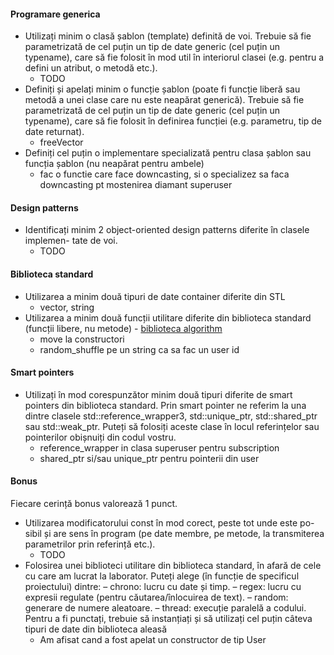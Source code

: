 #### Programare generica

- Utilizați minim o clasă șablon (template) definită de voi. Trebuie să fie
parametrizată de cel puțin un tip de date generic (cel puțin un typename),
care să fie folosit în mod util în interiorul clasei (e.g. pentru a defini un
atribut, o metodă etc.).
  - TODO
- Definiți și apelați minim o funcție șablon (poate fi funcție liberă sau metodă
a unei clase care nu este neapărat generică). Trebuie să fie parametrizată de
cel puțin un tip de date generic (cel puțin un typename), care să fie folosit
în definirea funcției (e.g. parametru, tip de date returnat).
  - freeVector
- Definiți cel puțin o implementare specializată pentru clasa șablon sau
funcția șablon (nu neapărat pentru ambele)
  - fac o functie care face downcasting, si o specializez sa faca downcasting pt mostenirea diamant superuser

#### Design patterns
- Identificați minim 2 object-oriented design patterns diferite în clasele implemen-
tate de voi.
  - TODO
  
#### Biblioteca standard 
- Utilizarea a minim două tipuri de date container diferite din STL
  - vector, string
- Utilizarea a minim două funcții utilitare diferite din biblioteca standard
(funcții libere, nu metode) - [biblioteca algorithm](https://cplusplus.com/reference/algorithm/)
  - move la constructori
  - random_shuffle pe un string ca sa fac un user id

#### Smart pointers
- Utilizați în mod corespunzător minim două tipuri diferite de smart pointers din
biblioteca standard.
Prin smart pointer ne referim la una dintre clasele std::reference_wrapper3,
std::unique_ptr, std::shared_ptr sau std::weak_ptr.
Puteți să folosiți aceste clase în locul referințelor sau pointerilor obișnuiți din codul
vostru.
  - reference_wrapper in clasa superuser pentru subscription
  - shared_ptr si/sau unique_ptr pentru pointerii din user

#### Bonus
Fiecare cerință bonus valorează 1 punct.
- Utilizarea modificatorului const în mod corect, peste tot unde este po-
sibil și are sens în program (pe date membre, pe metode, la transmiterea
parametrilor prin referință etc.).
  - TODO  
- Folosirea unei biblioteci utilitare din biblioteca standard, în afară de cele cu
care am lucrat la laborator. Puteți alege (în funcție de specificul proiectului)
dintre:
    – chrono: lucru cu date și timp.
    – regex: lucru cu expresii regulate (pentru căutarea/înlocuirea de text).
    – random: generare de numere aleatoare.
    – thread: execuție paralelă a codului.
Pentru a fi punctați, trebuie să instanțiați și să utilizați cel puțin câteva tipuri
de date din biblioteca aleasă
  - Am afisat cand a fost apelat un constructor de tip User
